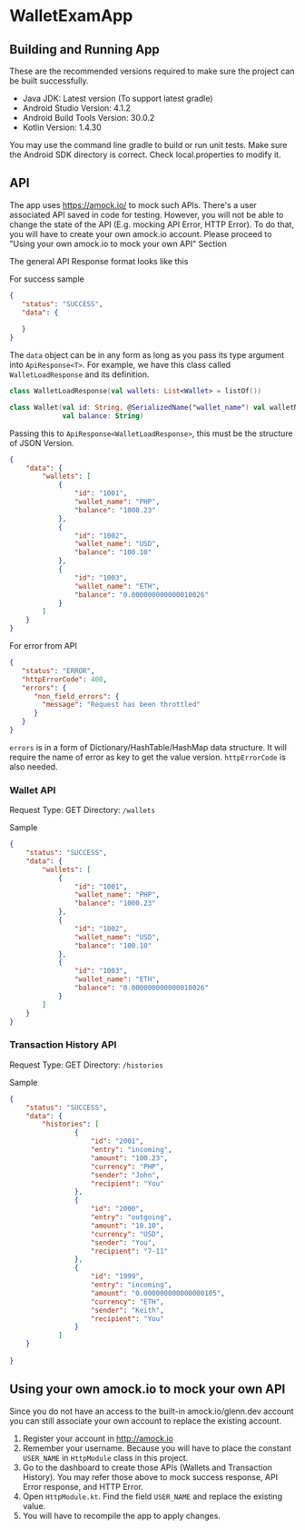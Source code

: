 # WalletExamApp

## Building and Running App
These are the recommended versions required to make sure the project can be built successfully.
- Java JDK: Latest version (To support latest gradle)
- Android Studio Version: 4.1.2
- Android Build Tools Version: 30.0.2
- Kotlin Version: 1.4.30

You may use the command line gradle to build or run unit tests. Make sure the Android SDK directory is correct. Check local.properties to modify it.

## API

The app uses https://amock.io/ to mock such APIs. 
There's a user associated API saved in code for testing. However, you will not be able to change the state of the API (E.g. mocking API Error, HTTP Error).
To do that, you will have to create your own amock.io account. Please proceed to "Using your own amock.io to mock your own API" Section

The general API Response format looks like this

For success sample
```JSON
{
   "status": "SUCCESS",
   "data": {
       
   }
}
```

The `data` object can be in any form as long as you pass its type argument into `ApiResponse<T>`. 
For example, we have this class called `WalletLoadResponse` and its definition.

```kotlin
class WalletLoadResponse(val wallets: List<Wallet> = listOf())

class Wallet(val id: String, @SerializedName("wallet_name") val walletName: String,
             val balance: String)
```

Passing this to `ApiResponse<WalletLoadResponse>`, this must be the structure of JSON Version.
```JSON
{
    "data": {
        "wallets": [
            {
                "id": "1001",
                "wallet_name": "PHP",
                "balance": "1000.23"
            },
            {
                "id": "1002",
                "wallet_name": "USD",
                "balance": "100.10"
            },
            {
                "id": "1003",
                "wallet_name": "ETH",
                "balance": "0.000000000000010026"
            }
        ]
    }
}

```

For error from API
```JSON
{
   "status": "ERROR",
   "httpErrorCode": 400,
   "errors": {
      "non_field_errors": {
        "message": "Request has been throttled"
      }
   }
}
```
`errors` is in a form of Dictionary/HashTable/HashMap data structure. It will require the name of error as key to get the value version.
`httpErrorCode` is also needed.
 

### Wallet API

Request Type: GET
Directory: `/wallets`

Sample
```JSON
{
    "status": "SUCCESS",
    "data": {
        "wallets": [
            {
                "id": "1001",
                "wallet_name": "PHP",
                "balance": "1000.23"
            },
            {
                "id": "1002",
                "wallet_name": "USD",
                "balance": "100.10"
            },
            {
                "id": "1003",
                "wallet_name": "ETH",
                "balance": "0.000000000000010026"
            }
        ]
    }
}

```


### Transaction History API

Request Type: GET
Directory: `/histories`

Sample
```JSON
{
    "status": "SUCCESS",
    "data": {
        "histories": [
                {
                    "id": "2001",
                    "entry": "incoming",
                    "amount": "100.23",
                    "currency": "PHP",
                    "sender": "John",
                    "recipient": "You"
                },
                {
                    "id": "2000",
                    "entry": "outgoing",
                    "amount": "10.10",
                    "currency": "USD",
                    "sender": "You",
                    "recipient": "7-11"
                },
                {
                    "id": "1999",
                    "entry": "incoming",
                    "amount": "0.000000000000000105",
                    "currency": "ETH",
                    "sender": "Keith",
                    "recipient": "You"
                }
            ]
    }
    
}
```

## Using your own amock.io to mock your own API

Since you do not have an access to the built-in amock.io/glenn.dev account you can still associate your own account to replace the existing account.

1. Register your account in http://amock.io
2. Remember your username. Because you will have to place the constant `USER_NAME` in `HttpModule` class in this project.
3. Go to the dashboard to create those APIs (Wallets and Transaction History). You may refer those above to mock success response, API Error response, and HTTP Error.
4. Open `HttpModule.kt`. Find the field `USER_NAME` and replace the existing value.
5. You will have to recompile the app to apply changes.

